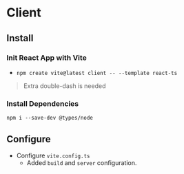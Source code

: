 # Client

## Install

### Init React App with Vite

* `npm create vite@latest client -- --template react-ts`

> Extra double-dash is needed

### Install Dependencies

```shell
npm i --save-dev @types/node
```

## Configure

* Configure `vite.config.ts`
  * Added `build` and `server` configuration.
